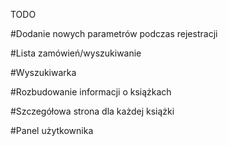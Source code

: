 TODO

#Dodanie nowych parametrów podczas rejestracji


#Lista zamówień/wyszukiwanie

#Wyszukiwarka

#Rozbudowanie informacji o książkach


#Szczegółowa strona dla każdej książki

#Panel użytkownika 




